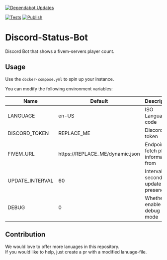 [![Dependabot Updates](https://github.com/GamboCity/Discord-Status-Bot/actions/workflows/dependabot/dependabot-updates/badge.svg)](https://github.com/GamboCity/Discord-Status-Bot/actions/workflows/dependabot/dependabot-updates)

[![Tests](https://github.com/GamboCity/Discord-Status-Bot/actions/workflows/tests.yml/badge.svg)](https://github.com/GamboCity/Discord-Status-Bot/actions/workflows/tests.yml)
[![Publish](https://github.com/GamboCity/Discord-Status-Bot/actions/workflows/publish.yml/badge.svg)](https://github.com/GamboCity/Discord-Status-Bot/actions/workflows/publish.yml)

# Discord-Status-Bot
Discord Bot that shows a fivem-servers player count.

## Usage

Use the ``docker-compose.yml`` to spin up your instance.

You can modify the following environment variables:

Name | Default | Description
---|---|---
LANGUAGE | en-US | ISO Language code
DISCORD_TOKEN | REPLACE_ME | Discord token
FIVEM_URL | https://REPLACE_ME/dynamic.json | Endpoint to fetch player information from
UPDATE_INTERVAL | 60 | Interval in seconds to update presence
DEBUG | 0 | Whether to enable debug mode

## Contribution

We would love to offer more lanuages in this repository.\
If you would like to help, just create a pr with a modified lanuage-file.